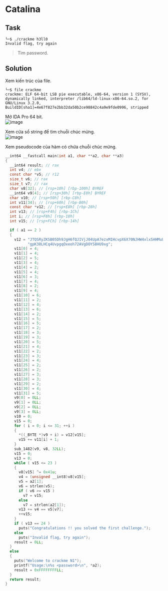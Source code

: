 # Catalina
## Task
```
└─$ ./crackme h3ll0
Invalid flag, try again
```
> Tìm password.  

## Solution
Xem kiến trúc của file.  
```
└─$ file crackme
crackme: ELF 64-bit LSB pie executable, x86-64, version 1 (SYSV), dynamically linked, interpreter /lib64/ld-linux-x86-64.so.2, for GNU/Linux 3.2.0, BuildID[sha1]=4e67f827e2bb32da50b2ce98842c4a9e9fde0996, stripped
```  

Mở IDA Pro 64 bit.  
![image](https://user-images.githubusercontent.com/44528004/123716502-ec8f9100-d8a4-11eb-8d17-b3070740d964.png)  

Xem cửa sổ string để tìm chuỗi chúc mừng.  
![image](https://user-images.githubusercontent.com/44528004/123716528-fe713400-d8a4-11eb-9b9d-6f71ab88e778.png)  

Xem pseudocode của hàm có chứa chuỗi chúc mừng.  
```c
__int64 __fastcall main(int a1, char **a2, char **a3)
{
  __int64 result; // rax
  int v4; // ebx
  const char *v5; // r12
  size_t v6; // rax
  size_t v7; // rax
  char v8[32]; // [rsp+10h] [rbp-100h] BYREF
  __int64 v9[4]; // [rsp+30h] [rbp-E0h] BYREF
  char v10; // [rsp+50h] [rbp-C0h]
  int v11[34]; // [rsp+60h] [rbp-B0h]
  const char *v12; // [rsp+E8h] [rbp-28h]
  int v13; // [rsp+F4h] [rbp-1Ch]
  int i; // [rsp+F8h] [rbp-18h]
  int v15; // [rsp+FCh] [rbp-14h]

  if ( a1 == 2 )
  {
    v12 = "JTQSRyZKSB05Dh9JgH6fQJIVjJ04UpA7ezxMIHcvpX6X70NJHW4xlxSHHMuLDjCJbzl9ITfgeLbTDLExZENyYrAzn7ehjAMuZf1siTB4HBLgyJ"
          "gpK38LHCq4UvpgqOxeoh72AVgDOYS8HU9xg";
    v11[0] = 4;
    v11[1] = 4;
    v11[2] = 5;
    v11[3] = 4;
    v11[4] = 2;
    v11[5] = 4;
    v11[6] = 3;
    v11[7] = 4;
    v11[8] = 2;
    v11[9] = 4;
    v11[10] = 6;
    v11[11] = 2;
    v11[12] = 4;
    v11[13] = 6;
    v11[14] = 2;
    v11[15] = 5;
    v11[16] = 5;
    v11[17] = 2;
    v11[18] = 3;
    v11[19] = 3;
    v11[20] = 5;
    v11[21] = 4;
    v11[22] = 2;
    v11[23] = 3;
    v11[24] = 4;
    v11[25] = 2;
    v11[26] = 2;
    v11[27] = 3;
    v11[28] = 3;
    v11[29] = 2;
    v11[30] = 4;
    v11[31] = 5;
    v9[0] = 0LL;
    v9[1] = 0LL;
    v9[2] = 0LL;
    v9[3] = 0LL;
    v10 = 0;
    v15 = 0;
    for ( i = 0; i <= 31; ++i )
    {
      *((_BYTE *)v9 + i) = v12[v15];
      v15 += v11[i] + 1;
    }
    sub_1482(v9, v8, 32LL);
    v15 = 0;
    v13 = 0;
    while ( v15 <= 23 )
    {
      v8[v15] ^= 0x41u;
      v4 = (unsigned __int8)v8[v15];
      v5 = a2[1];
      v6 = strlen(v5);
      if ( v6 >= v15 )
        v7 = v15;
      else
        v7 = strlen(a2[1]);
      v13 += v4 == v5[v7];
      ++v15;
    }
    if ( v13 == 24 )
      puts("Congratulations !! you solved the first challenge.");
    else
      puts("Invalid flag, try again");
    result = 0LL;
  }
  else
  {
    puts("Welcome to crackme N1");
    printf("Usage:\n%s <password>\n", *a2);
    result = 0xFFFFFFFFLL;
  }
  return result;
}
```

